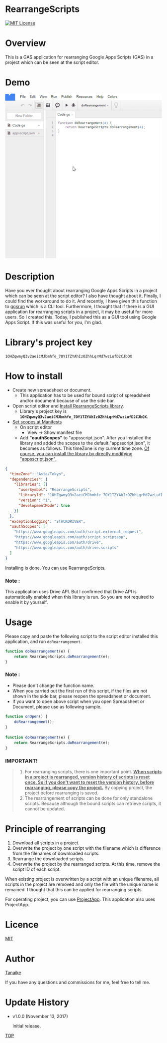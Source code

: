 RearrangeScripts
=====

<a name="TOP"></a>
[![MIT License](http://img.shields.io/badge/license-MIT-blue.svg?style=flat)](LICENCE)

<a name="Overview"></a>
# Overview
This is a GAS application for rearranging Google Apps Scripts (GAS) in a project which can be seen at the script editor.

# Demo
![](images/demo.gif)

<a name="Description"></a>
# Description
Have you ever thought about rearranging Google Apps Scripts in a project which can be seen at the script editor? I also have thought about it. Finally, I could find the workaround to do it. And recently, I have given this function to [ggsrun](https://github.com/tanaikech/ggsrun/blob/master/help/README.md#rearrangescripts) which is a CLI tool. Furthermore, I thought that if there is a GUI application for rearranging scripts in a project, it may be useful for more users. So I created this. Today, I published this as a GUI tool using Google Apps Script. If this was useful for you, I'm glad.


# Library's project key
~~~
1OHZqwmyQ3v2aeiCMJbmhfe_7OY1TZYAhIzOZhhLqrMd7wzLufD2CJbQX
~~~

# How to install
- Create new spreadsheet or document.
    - This application has to be used for bound script of spreadsheet and/or document because of use the side bar.
- Open script editor and [Install RearrangeScripts library](https://developers.google.com/apps-script/guides/libraries).
    - Library's project key is **``1OHZqwmyQ3v2aeiCMJbmhfe_7OY1TZYAhIzOZhhLqrMd7wzLufD2CJbQX``**.
- [Set scopes at Manifests](https://developers.google.com/apps-script/concepts/manifests)
    - On script editor
        - View -> Show manifest file
    - Add **"oauthScopes"** to "appsscript.json". After you installed the library and added the scopes to the default "appsscript.json", it becomes as follows. This timeZone is my current time zone. <u>Of course, you can install the library by directly modifying "appsscript.json".</u>

~~~json
{
  "timeZone": "Asia/Tokyo",
  "dependencies": {
    "libraries": [{
      "userSymbol": "RearrangeScripts",
      "libraryId": "1OHZqwmyQ3v2aeiCMJbmhfe_7OY1TZYAhIzOZhhLqrMd7wzLufD2CJbQX",
      "version": "1",
      "developmentMode": true
    }]
  },
  "exceptionLogging": "STACKDRIVER",
  "oauthScopes": [
    "https://www.googleapis.com/auth/script.external_request",
    "https://www.googleapis.com/auth/script.scriptapp",
    "https://www.googleapis.com/auth/drive",
    "https://www.googleapis.com/auth/drive.scripts"
  ]
}
~~~

Installing is done. You can use RearrangeScripts.


### Note :
This application uses Drive API. But I confirmed that Drive API is automatically enabled when this library is run. So you are not required to enable it by yourself.

# Usage
Please copy and paste the following script to the script editor installed this application, and run ``doRearrangement``.

~~~javascript
function doRearrangement(e) {
    return RearrangeScripts.doRearrangement(e);
}
~~~

### Note :
- Please don't change the function name.
- When you carried out the first run of this script, if the files are not shown in the side bar, please reopen the spreadsheet or document.
- If you want to open above script when you open Spreadsheet or Document, please use as following sample.

~~~javascript
function onOpen() {
    doRearrangement();
}

function doRearrangement(e) {
    return RearrangeScripts.doRearrangement(e);
}
~~~

### IMPORTANT!
> 1. For rearranging scripts, there is one important point. <u>**When scripts in a project is rearranged, version history of scripts is reset once. So if you don't want to reset the version history, before rearranging, please copy the project.**</u> By copying project, the project before rearranging is saved.
> 2. The rearrangement of scripts can be done for only standalone scripts. Because although the bound scripts can retrieve scripts, it cannot be updated.

# Principle of rearranging
1. Download all scripts in a project.
1. Overwrite the project by one script with the filename which is difference from the filenames of downloaded scripts.
1. Rearrange the downloaded scripts.
1. Overwrite the project by the rearranged scripts. At this time, remove the script ID of each script.

When existing project is overwritten by a script with an unique filename, all scripts in the project are removed and only the file with the unique name is remained. I thought that this can be applied for rearranging scripts.

For operating project, you can use [ProjectApp](https://github.com/tanaikech/ProjectApp). This application also uses ProjectApp.



<a name="Licence"></a>
# Licence
[MIT](LICENCE)

<a name="Author"></a>
# Author
[Tanaike](https://tanaikech.github.io/about/)

If you have any questions and commissions for me, feel free to tell me.

<a name="Update_History"></a>
# Update History
* v1.0.0 (November 13, 2017)

    Initial release.

[TOP](#TOP)
